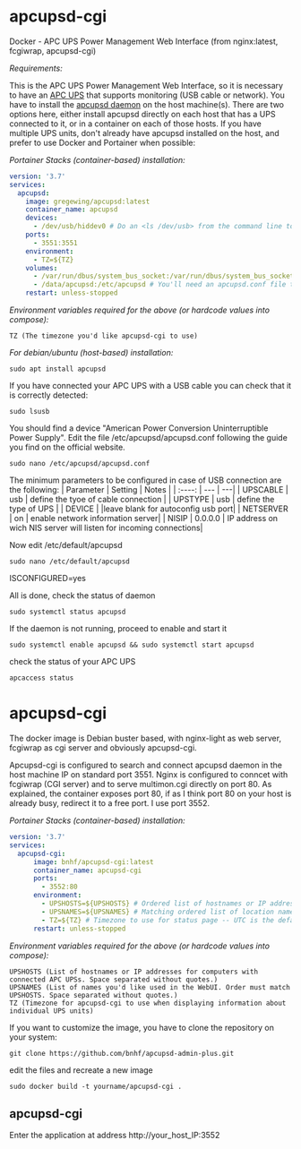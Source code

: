 # apcupsd-cgi
Docker - APC UPS Power Management Web Interface (from nginx:latest, fcgiwrap, apcupsd-cgi)

*Requirements:*

This is the APC UPS Power Management Web Interface, so it is necessary to have an [APC UPS](https://www.apc.com/) that supports monitoring (USB cable or network). 
You have to install the [apcupsd daemon](http://www.apcupsd.org/) on the host machine(s). There are two options here, either install apcupsd directly on each host that has a UPS connected to it, or in a container on each of those hosts. If you have multiple UPS units, don't already have apcupsd installed on the host, and prefer to use Docker and Portainer when possible:

*Portainer Stacks (container-based) installation:*

```yml
version: '3.7'
services:
  apcupsd:
    image: gregewing/apcupsd:latest
    container_name: apcupsd
    devices:
      - /dev/usb/hiddev0 # Do an <ls /dev/usb> from the command line to determine possible options here
    ports:
      - 3551:3551
    environment:
      - TZ=${TZ}
    volumes:
      - /var/run/dbus/system_bus_socket:/var/run/dbus/system_bus_socket
      - /data/apcupsd:/etc/apcupsd # You'll need an apcupsd.conf file to exist in whatever folder on the host you're binding /etc/apcupsd to.
    restart: unless-stopped
```
*Environment variables required for the above (or hardcode values into compose):*

    TZ (The timezone you'd like apcupsd-cgi to use)

*For debian/ubuntu (host-based) installation:*

```
sudo apt install apcupsd
```
If you have connected your APC UPS with a USB cable you can check that it is correctly detected:
```
sudo lsusb
```
You should find a device "American Power Conversion Uninterruptible Power Supply". Edit the file /etc/apcupsd/apcupsd.conf following the guide you find on the official website.
```
sudo nano /etc/apcupsd/apcupsd.conf
```
The minimum parameters to be configured in case of USB connection are the following:
| Parameter | Setting | Notes |
| :----: | --- | ---|
| UPSCABLE | usb | define the tyoe of cable connection |
| UPSTYPE | usb | define the type of UPS |
| DEVICE |  |leave blank for autoconfig usb port| 
| NETSERVER | on | enable network information server|
| NISIP | 0.0.0.0 | IP address on wich NIS server will listen for incoming connections|

Now edit /etc/default/apcupsd
```
sudo nano /etc/default/apcupsd
```
ISCONFIGURED=yes

All is done, check the status of daemon 
```
sudo systemctl status apcupsd
```
If the daemon is not running, proceed to enable and start it
```
sudo systemctl enable apcupsd && sudo systemctl start apcupsd
```
check the status of your APC UPS
```
apcaccess status
```

# apcupsd-cgi
The docker image is Debian buster based, with nginx-light as web server, fcgiwrap as cgi server and obviously apcupsd-cgi. 

Apcupsd-cgi is configured to search and connect apcupsd daemon in the host machine IP on standard port 3551. Nginx is configured to conncet with fcgiwrap (CGI server) and to serve multimon.cgi directly on port 80. 
As explained, the container exposes port 80, if as I think port 80 on your host is already busy, redirect it to a free port. I use port 3552. 

*Portainer Stacks (container-based) installation:*

```yml
version: '3.7'
services:
  apcupsd-cgi:
      image: bnhf/apcupsd-cgi:latest
      container_name: apcupsd-cgi
      ports:
        - 3552:80
      environment:
        - UPSHOSTS=${UPSHOSTS} # Ordered list of hostnames or IP addresses of UPS connected computers (space separated, no quotes)
        - UPSNAMES=${UPSNAMES} # Matching ordered list of location names to display on status page (space separated, no quotes)
        - TZ=${TZ} # Timezone to use for status page -- UTC is the default
      restart: unless-stopped
```
*Environment variables required for the above (or hardcode values into compose):*

    UPSHOSTS (List of hostnames or IP addresses for computers with connected APC UPSs. Space separated without quotes.)
    UPSNAMES (List of names you'd like used in the WebUI. Order must match UPSHOSTS. Space separated without quotes.)
    TZ (Timezone for apcupsd-cgi to use when displaying information about individual UPS units)

If you want to customize the image, you have to clone the repository on your system:
```
git clone https://github.com/bnhf/apcupsd-admin-plus.git
```
edit the files and recreate a new image
```
sudo docker build -t yourname/apcupsd-cgi .
```
## apcupsd-cgi
Enter the application at address http://your_host_IP:3552

